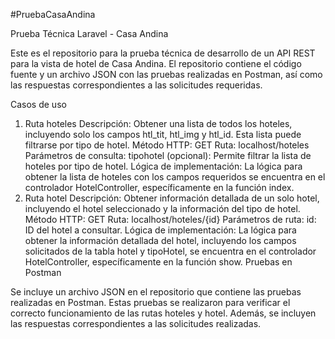 #PruebaCasaAndina

Prueba Técnica Laravel - Casa Andina

Este es el repositorio para la prueba técnica de desarrollo de un API REST para la vista de hotel de Casa Andina. El repositorio contiene el código fuente y un archivo JSON con las pruebas realizadas en Postman, así como las respuestas correspondientes a las solicitudes requeridas.

Casos de uso

1. Ruta hoteles
Descripción: Obtener una lista de todos los hoteles, incluyendo solo los campos htl_tit, htl_img y htl_id. Esta lista puede filtrarse por tipo de hotel.
Método HTTP: GET
Ruta: localhost/hoteles
Parámetros de consulta:
tipohotel (opcional): Permite filtrar la lista de hoteles por tipo de hotel.
Lógica de implementación: La lógica para obtener la lista de hoteles con los campos requeridos se encuentra en el controlador HotelController, específicamente en la función index.
2. Ruta hotel
Descripción: Obtener información detallada de un solo hotel, incluyendo el hotel seleccionado y la información del tipo de hotel.
Método HTTP: GET
Ruta: localhost/hoteles/{id}
Parámetros de ruta:
id: ID del hotel a consultar.
Lógica de implementación: La lógica para obtener la información detallada del hotel, incluyendo los campos solicitados de la tabla hotel y tipoHotel, se encuentra en el controlador HotelController, específicamente en la función show.
Pruebas en Postman

Se incluye un archivo JSON en el repositorio que contiene las pruebas realizadas en Postman. Estas pruebas se realizaron para verificar el correcto funcionamiento de las rutas hoteles y hotel. Además, se incluyen las respuestas correspondientes a las solicitudes realizadas.

